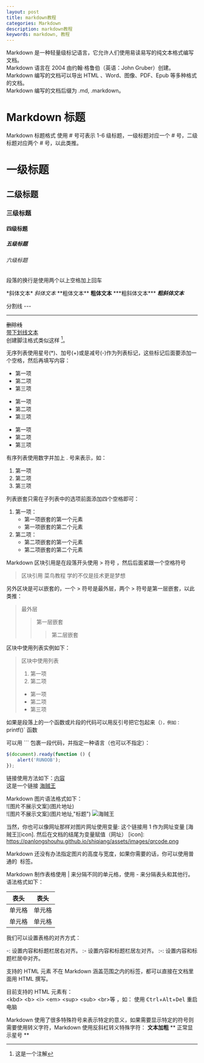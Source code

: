 ```yaml
---
layout: post
title: markdown教程
categories: Markdown
description: markdown教程
keywords: markdown, 教程
---
```


Markdown 是一种轻量级标记语言，它允许人们使用易读易写的纯文本格式编写文档。  
Markdown 语言在 2004 由约翰·格鲁伯（英语：John Gruber）创建。  
Markdown 编写的文档可以导出 HTML 、Word、图像、PDF、Epub 等多种格式的文档。  
Markdown 编写的文档后缀为 .md, .markdown。

# Markdown 标题

Markdown 标题格式
使用 # 号可表示 1-6 级标题，一级标题对应一个 # 号，二级标题对应两个 # 号，以此类推。
# 一级标题
## 二级标题
### 三级标题
#### 四级标题
##### 五级标题
###### 六级标题

段落的换行是使用两个以上空格加上回车

\*斜体文本\*
*斜体文本*
\*\*粗体文本\*\*
**粗体文本**
\*\*\*粗斜体文本\*\*\*
***粗斜体文本***

分割线 ---
- - -  
~~删除线~~  
<u>带下划线文本</u>  
创建脚注格式类似这样 [^注解]。
[^注解]: 这是一个注解

无序列表使用星号(*)、加号(+)或是减号(-)作为列表标记，这些标记后面要添加一个空格，然后再填写内容：
* 第一项
* 第二项
* 第三项

+ 第一项
+ 第二项
+ 第三项

- 第一项
- 第二项
- 第三项

有序列表使用数字并加上 . 号来表示，如：
1. 第一项
2. 第二项
3. 第三项

列表嵌套只需在子列表中的选项前面添加四个空格即可：
1. 第一项：
    - 第一项嵌套的第一个元素
    - 第一项嵌套的第二个元素
2. 第二项：
    - 第二项嵌套的第一个元素
    - 第二项嵌套的第二个元素

Markdown 区块引用是在段落开头使用 > 符号 ，然后后面紧跟一个空格符号
> 区块引用 
> 菜鸟教程 
> 学的不仅是技术更是梦想 

另外区块是可以嵌套的，一个 > 符号是最外层，两个 > 符号是第一层嵌套，以此类推：
> 最外层
> > 第一层嵌套
> > > 第二层嵌套

区块中使用列表实例如下：
> 区块中使用列表
> 1. 第一项
> 2. 第二项
> + 第一项
> + 第二项
> + 第三项

如果是段落上的一个函数或片段的代码可以用反引号把它包起来（`），例如：
`printf()` 函数

可以用 ``` 包裹一段代码，并指定一种语言（也可以不指定）：
```javascript
$(document).ready(function () {
    alert('RUNOOB');
});
```

链接使用方法如下：[内容](链接)  
这是一个链接 [海贼王](https://www.shiqiang.space)

Markdown 图片语法格式如下：  
\!\[图片不展示文案\]\(图片地址\)  
\!\[图片不展示文案\]\(图片地址,"标题"\) 
![海贼王](https://panlongshouhu.github.io/shiqiang/assets/images/qrcode.png "海贼王")

当然，你也可以像网址那样对图片网址使用变量:
这个链接用 1 作为网址变量 [海贼王][icon].
然后在文档的结尾为变量赋值（网址）
[icon]: https://panlongshouhu.github.io/shiqiang/assets/images/qrcode.png

Markdown 还没有办法指定图片的高度与宽度，如果你需要的话，你可以使用普通的 <img> 标签。
<!-- <img src="https://panlongshouhu.github.io/shiqiang/assets/images/qrcode.png" width="50%"> -->

Markdown 制作表格使用 | 来分隔不同的单元格，使用 - 来分隔表头和其他行。
语法格式如下：

|  表头   | 表头  |
|  ----  | ----  |
| 单元格  | 单元格 |
| 单元格  | 单元格 |

我们可以设置表格的对齐方式：

-: 设置内容和标题栏居右对齐。
:- 设置内容和标题栏居左对齐。
:-: 设置内容和标题栏居中对齐。

支持的 HTML 元素
不在 Markdown 涵盖范围之内的标签，都可以直接在文档里面用 HTML 撰写。

目前支持的 HTML 元素有：  
&lt;kbd&gt; &lt;b&gt; &lt;i&gt; &lt;em&gt; &lt;sup&gt; &lt;sub&gt; &lt;br&gt;等 ，如：
使用 <kbd>Ctrl</kbd>+<kbd>Alt</kbd>+<kbd>Del</kbd> 重启电脑

Markdown 使用了很多特殊符号来表示特定的意义，如果需要显示特定的符号则需要使用转义字符，Markdown 使用反斜杠转义特殊字符：
**文本加粗** 
\*\* 正常显示星号 \*\*